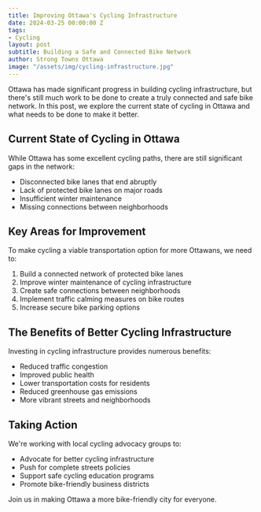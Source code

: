 ```yaml
---
title: Improving Ottawa's Cycling Infrastructure
date: 2024-03-25 00:00:00 Z
tags:
- Cycling
layout: post
subtitle: Building a Safe and Connected Bike Network
author: Strong Towns Ottawa
image: "/assets/img/cycling-infrastructure.jpg"
---
```


Ottawa has made significant progress in building cycling infrastructure, but there's still much work to be done to create a truly connected and safe bike network. In this post, we explore the current state of cycling in Ottawa and what needs to be done to make it better.

## Current State of Cycling in Ottawa

While Ottawa has some excellent cycling paths, there are still significant gaps in the network:
- Disconnected bike lanes that end abruptly
- Lack of protected bike lanes on major roads
- Insufficient winter maintenance
- Missing connections between neighborhoods

## Key Areas for Improvement

To make cycling a viable transportation option for more Ottawans, we need to:
1. Build a connected network of protected bike lanes
2. Improve winter maintenance of cycling infrastructure
3. Create safe connections between neighborhoods
4. Implement traffic calming measures on bike routes
5. Increase secure bike parking options

## The Benefits of Better Cycling Infrastructure

Investing in cycling infrastructure provides numerous benefits:
- Reduced traffic congestion
- Improved public health
- Lower transportation costs for residents
- Reduced greenhouse gas emissions
- More vibrant streets and neighborhoods

## Taking Action

We're working with local cycling advocacy groups to:
- Advocate for better cycling infrastructure
- Push for complete streets policies
- Support safe cycling education programs
- Promote bike-friendly business districts

Join us in making Ottawa a more bike-friendly city for everyone. 